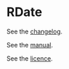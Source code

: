 RDate
=====

See the [changelog](CHANGELOG.markdown).

See the [manual](MANUAL.markdown).

See the [licence](LICENCE.txt).
